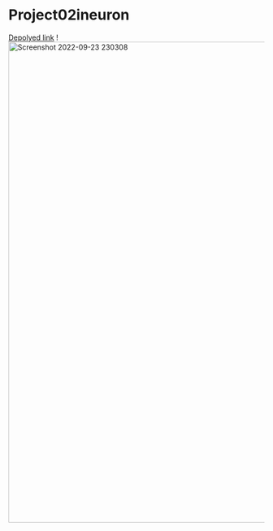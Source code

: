 # Project02ineuron

[Depolyed link](https://zuber8040.github.io/Project02ineuron/)
!<img width="946" alt="Screenshot 2022-09-23 230308" src="https://user-images.githubusercontent.com/72431298/192027401-4544b3c4-bb32-4a17-83fa-0ebf9a9ede45.png">
